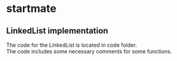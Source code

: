 # startmate
## LinkedList implementation
The code for the LinkedList is located in code folder. <br/>
The code includes some necessary comments for some functions. <br/>

